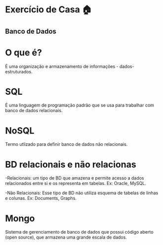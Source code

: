# Exercício de Casa 🏠 

## Banco de Dados
# O que é?
É uma organização e armazenamento de informações - dados- estruturados.

# SQL
É uma linguagem de programação padrão que se usa para trabalhar com banco de dados relacionais.

# NoSQL
Termo utlizado para definir banco de dados não relacionais.

# BD relacionais e não relacionas
-Relacionais: um tipo de BD que amazena e permite acesso a dados relacionados entre si e os representa em tabelas. Ex: Oracle, MySQL.

-Não Relacionais:
Esse tipo de BD não utiliza esquema de tabelas de linhas e colunas. Ex: Documents, Graphs.

# Mongo
Sistema de gerenciamento de banco de dados que possui código aberto (open source), que armazena uma grande escala de dados.


